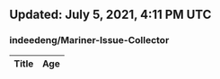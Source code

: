 ## Updated: July 5, 2021, 4:11 PM UTC


### indeedeng/Mariner-Issue-Collector
|**Title**|**Age**|
|:----|:----|